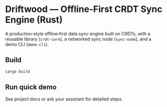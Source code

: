 # Driftwood — Offline‑First CRDT Sync Engine (Rust)

A production‑style offline‑first data sync engine built on CRDTs, with a reusable library (`crdt-core`), a networked sync node (`sync-node`), and a demo CLI (`demo-cli`).

## Build
```bash
cargo build
```

## Run quick demo
See project docs or ask your assistant for detailed steps.
